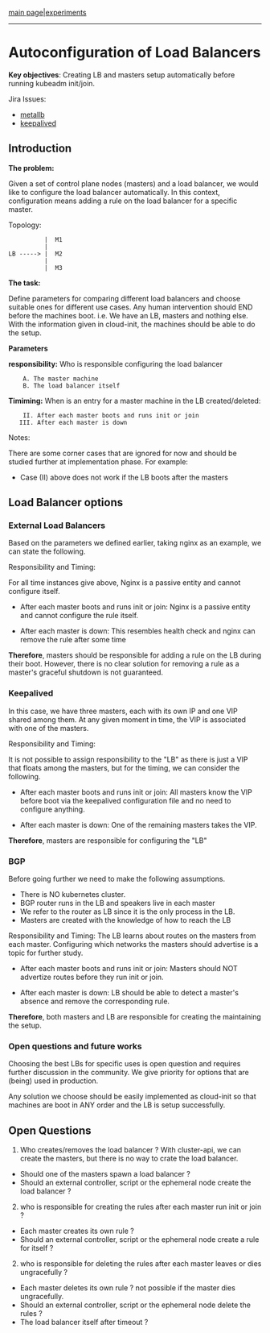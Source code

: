 [main page](README.md)|[experiments](experiments/AIR-140_.md)

---

# Autoconfiguration of Load Balancers

**Key objectives**: Creating LB and masters setup automatically before running kubeadm init/join.

Jira Issues: 
- [metallb](https://airship.atlassian.net/browse/AIR-5)
- [keepalived](https://airship.atlassian.net/browse/AIR-140)

## Introduction

**The problem:**

Given a set of control plane nodes (masters) and a load balancer, we would like to configure the load balancer automatically. In this context, configuration means adding a rule on the load balancer for a specific master.

Topology:

```
          |  M1
          | 
LB -----> |  M2
          |
          |  M3
```

**The task:**

Define parameters for comparing different load balancers and choose suitable ones for different use cases. Any human intervention should END before the machines boot. i.e. We have an LB, masters and nothing else. With the information given in cloud-init, the machines should be able to do the setup.

**Parameters**

 **responsibility:** Who is responsible configuring the load balancer

        A. The master machine
        B. The load balancer itself

**Timiming:** When is an entry for a master machine in the LB created/deleted:

        II. After each master boots and runs init or join
       III. After each master is down

Notes:

There are some corner cases that are ignored for now and should be studied further at implementation phase. For example:

- Case (II) above does not work if the LB boots after the masters

## Load Balancer options

### External Load Balancers
Based on the parameters we defined earlier, taking nginx as an example, we can state the following.

Responsibility and Timing:

For all time instances give above, Nginx is a passive entity and cannot configure itself.

- After each master boots and runs init or join:
Nginx is a passive entity and cannot configure the rule itself.

- After each master is down:
This resembles health check and nginx can remove the rule after some time

**Therefore**, masters should be responsible for adding a rule on the LB during their boot. However, there is no clear solution for removing a rule as a master's graceful shutdown is not guaranteed.

### Keepalived

In this case, we have three masters, each with its own IP and one VIP shared among them. At any given moment in time, the VIP is associated with one of the masters.

Responsibility and Timing:

It is not possible to assign responsibility to the "LB" as there is just a VIP that floats among the masters, but for the timing, we can consider the following. 

- After each master boots and runs init or join:
All masters know the VIP before boot via the keepalived configuration file and no need to configure anything.

- After each master is down:
One of the remaining masters takes the VIP.

**Therefore**, masters are responsible for configuring the "LB"

### BGP

Before going further we need to make the following assumptions.

- There is NO kubernetes cluster.
- BGP router runs in the LB and speakers live in each master
- We refer to the router as LB since it is the only process in the LB.
- Masters are created with the knowledge of how to reach the LB 

Responsibility and Timing:
The LB learns about routes on the masters from each master. Configuring which networks the masters should advertise is a topic for further study.

- After each master boots and runs init or join:
Masters should NOT advertize routes before they run init or join.

- After each master is down: 
LB should be able to detect a master's absence and remove the corresponding rule.

**Therefore**, both masters and LB are responsible for creating the maintaining the setup.

### Open questions and future works

Choosing the best LBs for specific uses is open question and requires further discussion in the community. We give priority for options that are (being) used in production.

Any solution we choose should be easily implemented as cloud-init so that machines are boot in ANY order and the LB is setup successfully.

## Open Questions

1. Who creates/removes the load balancer ?
With cluster-api, we can create the masters, but there is no way to crate the load balancer.
- Should one of the masters spawn a load balancer ?
- Should an external controller, script or the ephemeral node create the load balancer ?

2. who is responsible for creating the rules after each master run init or join ?
- Each master creates its own rule ?
- Should an external controller, script or the ephemeral node create a rule for itself ?


2. who is responsible for deleting the rules after each master leaves or dies ungracefully ?
- Each master deletes its own rule ? not possible if the master dies ungracefully.
- Should an external controller, script or the ephemeral node delete the rules ?
- The load balancer itself after timeout ?
